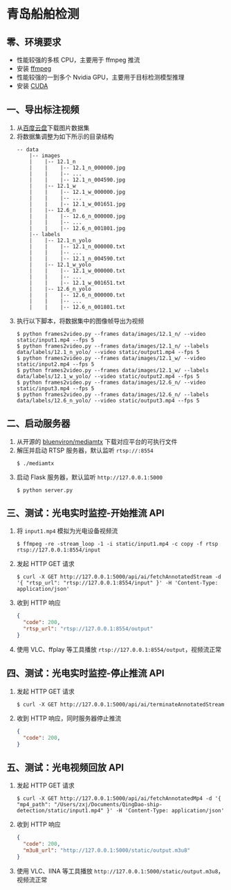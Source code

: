 # 青岛船舶检测

## 零、环境要求

- 性能较强的多核 CPU，主要用于 ffmpeg 推流
- 安装 [ffmpeg](https://ffmpeg.org/)
- 性能较强的一到多个 Nvidia GPU，主要用于目标检测模型推理
- 安装 [CUDA](https://developer.nvidia.com/cuda-downloads)

## 一、导出标注视频

1. 从[百度云盘](https://pan.baidu.com/s/1ydiEr7jeWDdf8_r1tYIL5w?pwd=1234)下载图片数据集
2. 将数据集调整为如下所示的目录结构
    ```
    -- data
        |-- images
        |    |-- 12.1_n
        |    |    |-- 12.1_n_000000.jpg
        |    |    |-- ...
        |    |    |-- 12.1_n_004590.jpg
        |    |-- 12.1_w
        |    |    |-- 12.1_w_000000.jpg
        |    |    |-- ...
        |    |    |-- 12.1_w_001651.jpg
        |    |-- 12.6_n
        |    |    |-- 12.6_n_000000.jpg
        |    |    |-- ...
        |    |    |-- 12.6_n_001801.jpg
        |-- labels
        |    |-- 12.1_n_yolo
        |    |    |-- 12.1_n_000000.txt
        |    |    |-- ...
        |    |    |-- 12.1_n_004590.txt
        |    |-- 12.1_w_yolo
        |    |    |-- 12.1_w_000000.txt
        |    |    |-- ...
        |    |    |-- 12.1_w_001651.txt
        |    |-- 12.6_n_yolo
        |    |    |-- 12.6_n_000000.txt
        |    |    |-- ...
        |    |    |-- 12.6_n_001801.txt
    ```
3. 执行以下脚本，将数据集中的图像帧导出为视频
    ```shell
    $ python frames2video.py --frames data/images/12.1_n/ --video static/input1.mp4 --fps 5
    $ python frames2video.py --frames data/images/12.1_n/ --labels data/labels/12.1_n_yolo/ --video static/output1.mp4 --fps 5
    $ python frames2video.py --frames data/images/12.1_w/ --video static/input2.mp4 --fps 5
    $ python frames2video.py --frames data/images/12.1_w/ --labels data/labels/12.1_w_yolo/ --video static/output2.mp4 --fps 5
    $ python frames2video.py --frames data/images/12.6_n/ --video static/input3.mp4 --fps 5
    $ python frames2video.py --frames data/images/12.6_n/ --labels data/labels/12.6_n_yolo/ --video static/output3.mp4 --fps 5
    ```

## 二、启动服务器

1. 从开源的 [bluenviron/mediamtx](https://github.com/bluenviron/mediamtx/releases) 下载对应平台的可执行文件
2. 解压并启动 RTSP 服务器，默认监听 `rtsp://:8554`
    ```shell
    $ ./mediamtx
    ```
3. 启动 Flask 服务器，默认监听 `http://127.0.0.1:5000`
    ```shell
    $ python server.py
    ```

## 三、测试：光电实时监控-开始推流 API

1. 将 `input1.mp4` 模拟为光电设备视频流
    ```shell
    $ ffmpeg -re -stream_loop -1 -i static/input1.mp4 -c copy -f rtsp rtsp://127.0.0.1:8554/input
    ```
2. 发起 HTTP GET 请求
    ```shell
    $ curl -X GET http://127.0.0.1:5000/api/ai/fetchAnnotatedStream -d '{ "rtsp_url": "rtsp://127.0.0.1:8554/input" }' -H 'Content-Type: application/json'
    ```
3. 收到 HTTP 响应
    ```json
    {
      "code": 200,
      "rtsp_url": "rtsp://127.0.0.1:8554/output"
    }
    ```
4. 使用 VLC、ffplay 等工具播放 `rtsp://127.0.0.1:8554/output`，视频流正常

## 四、测试：光电实时监控-停止推流 API

1. 发起 HTTP GET 请求
    ```shell
    $ curl -X GET http://127.0.0.1:5000/api/ai/terminateAnnotatedStream
    ```
2. 收到 HTTP 响应，同时服务器停止推流
    ```json
    {
      "code": 200,
    }
    ```

## 五、测试：光电视频回放 API

1. 发起 HTTP GET 请求
    ```shell
    $ curl -X GET http://127.0.0.1:5000/api/ai/fetchAnnotatedMp4 -d '{ "mp4_path": "/Users/zxj/Documents/QingDao-ship-detection/static/input1.mp4" }' -H 'Content-Type: application/json'
    ```
2. 收到 HTTP 响应
    ```json
    {
      "code": 200,
      "m3u8_url": "http://127.0.0.1:5000/static/output.m3u8"
    }
    ```
3. 使用 VLC、IINA 等工具播放 `http://127.0.0.1:5000/static/output.m3u8`，视频流正常